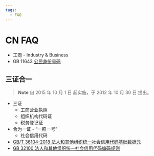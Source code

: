 ```yaml
---
tags:
  - FAQ
---
```


# CN FAQ

- 工商 - Industry & Business
- GB 11643 [公民身份号码](./gb/gb-11643.md)



## 三证合一

> **Note**
> 自 2015 年 10 月 1 日 起实施，于 2012 年 10 月 30 日 提出。

- 三证
  - 工商营业执照
  - 组织机构代码证
  - 税务登记证
- 合为一证 - “一照一号”
  - 社会信用代码
- [GB/T 36104-2018 法人和其他组织统一社会信用代码基础数据元](./gb/gbt-36104.md)
- [GB 32100 法人和其他组织统一社会信用代码编码规则](./gb/gb-32100.md)
